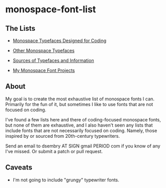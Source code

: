 # monospace-font-list

## The Lists

-   [Monospace Typefaces Designed for Coding](./coding.md)

-   [Other Monospace Typefaces](./other.md)

-   [Sources of Typefaces and Information](./sources.md)

-   [My Monospace Font Projects](./mine.md)

## About

My goal is to create the most exhaustive list of monospace fonts I
can.  Primarily for the fun of it, but sometimes I like to use fonts
that are not focused on coding.

I've found a few lists here and there of coding-focused monospace
fonts, but none of them are exhaustive, and I also haven't seen any
lists that include fonts that are not necessarily focused on coding.
Namely, those inspired by or sourced from 20th-century typewriters.

Send an email to dsembry AT SIGN gmail PERIOD com if you know of any
I've missed.  Or submit a patch or pull request.

## Caveats

-   I'm not going to include "grungy" typewriter fonts.
